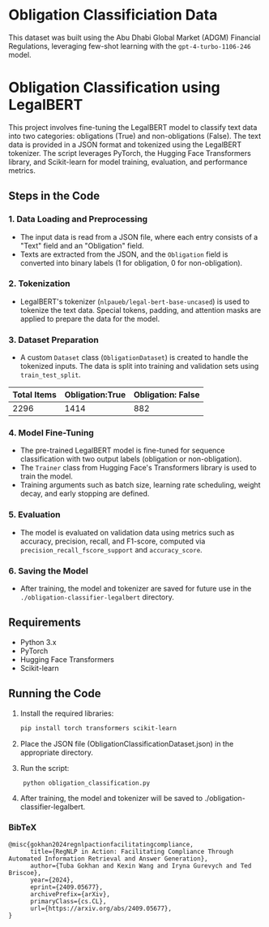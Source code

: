 
# Obligation Classificiation Data

This dataset was built using the Abu Dhabi Global Market (ADGM) Financial Regulations, leveraging few-shot learning with the `gpt-4-turbo-1106-246` model.


# Obligation Classification using LegalBERT

This project involves fine-tuning the LegalBERT model to classify text data into two categories: obligations (True) and non-obligations (False). The text data is provided in a JSON format and tokenized using the LegalBERT tokenizer. The script leverages PyTorch, the Hugging Face Transformers library, and Scikit-learn for model training, evaluation, and performance metrics.

## Steps in the Code

### 1. **Data Loading and Preprocessing**
- The input data is read from a JSON file, where each entry consists of a "Text" field and an "Obligation" field.
- Texts are extracted from the JSON, and the `Obligation` field is converted into binary labels (1 for obligation, 0 for non-obligation).

### 2. **Tokenization**
- LegalBERT's tokenizer (`nlpaueb/legal-bert-base-uncased`) is used to tokenize the text data. Special tokens, padding, and attention masks are applied to prepare the data for the model.

### 3. **Dataset Preparation**
- A custom `Dataset` class (`ObligationDataset`) is created to handle the tokenized inputs. The data is split into training and validation sets using `train_test_split`.

| Total Items | Obligation:True | Obligation: False |
|-------------|-----------------|-------------------|
| 2296        | 1414            | 882               |


### 4. **Model Fine-Tuning**
- The pre-trained LegalBERT model is fine-tuned for sequence classification with two output labels (obligation or non-obligation).
- The `Trainer` class from Hugging Face's Transformers library is used to train the model. 
- Training arguments such as batch size, learning rate scheduling, weight decay, and early stopping are defined.

### 5. **Evaluation**
- The model is evaluated on validation data using metrics such as accuracy, precision, recall, and F1-score, computed via `precision_recall_fscore_support` and `accuracy_score`.

### 6. **Saving the Model**
- After training, the model and tokenizer are saved for future use in the `./obligation-classifier-legalbert` directory.

## Requirements

- Python 3.x
- PyTorch
- Hugging Face Transformers
- Scikit-learn

## Running the Code

1. Install the required libraries:
   ```bash
   pip install torch transformers scikit-learn

2. Place the JSON file (ObligationClassificationDataset.json) in the appropriate directory.

3. Run the script:
```
    python obligation_classification.py
```


4. After training, the model and tokenizer will be saved to ./obligation-classifier-legalbert.

### BibTeX

```shell
@misc{gokhan2024regnlpactionfacilitatingcompliance,
      title={RegNLP in Action: Facilitating Compliance Through Automated Information Retrieval and Answer Generation}, 
      author={Tuba Gokhan and Kexin Wang and Iryna Gurevych and Ted Briscoe},
      year={2024},
      eprint={2409.05677},
      archivePrefix={arXiv},
      primaryClass={cs.CL},
      url={https://arxiv.org/abs/2409.05677}, 
}
